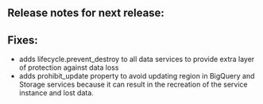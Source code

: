 ## Release notes for next release:

## Fixes:
- adds lifecycle.prevent_destroy to all data services to provide extra layer of protection against data loss
- adds prohibit_update property to avoid updating region in BigQuery and Storage services because it can result in the recreation of the service instance and lost data.

